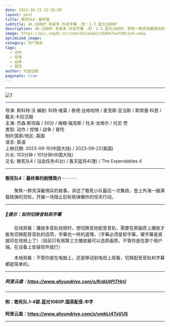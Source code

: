 ```yaml
---
date: 2023-10-15 22:56:05
layout: post
title: 敢死队4：最终章
subtitle: 4K.1080P.多版本.外挂字幕 .附：1-3.蓝光1080P
description: 4K.1080P.多版本.外挂字幕 .附：1-3.蓝光1080P。聚焦一群资深雇佣兵的故事。讲述了敢死小队最后一次集结，登上外海一艘满载核弹的货轮，开展一场阻止巨轮核弹爆炸的惊天行动...
image: https://pic.imgdb.cn/item/652aeab1c458853aef0021e9.webp 
optimized_image: 
category: 热门电影
tags:
  - 动作
  - 惊悚
  - 战争
  - 冒险
author: 对酒当歌
paginate: true
---
```

---

![1](https://pic.imgdb.cn/item/652ae9bfc458853aeffefbcc.webp)

---

导演: 斯科特·沃
编剧: 科特·维莫 / 泰德·达格哈特 / 麦克斯·亚当斯 / 斯宾塞·科恩 / 戴夫·卡拉汉姆  
主演: 杰森·斯坦森 / 50分 / 梅根·福克斯 / 杜夫·龙格尔 / 托尼·贾  
类型: 动作 / 惊悚 / 战争 / 冒险  
制片国家/地区: 美国  
语言: 英语  
上映日期: 2023-09-15(中国大陆) / 2023-09-22(美国)  
片长: 103分钟 / 101分钟(中国大陆)  
又名: 敢死队4 / 浴血任务4(台) / 轰天猛将4(港) / The Expendables 4  

---

#### 敢死队4：最终章的剧情简介 · · · · · ·

　　聚焦一群资深雇佣兵的故事。讲述了敢死小队最后一次集结，登上外海一艘满载核弹的货轮，开展一场阻止巨轮核弹爆炸的惊天行动。

---

##### 🔔提示：如何切换音轨和字幕

　　在线观看：播放多音轨视频时，想切换其他配音音轨，需要在原画质上播放才能有切换配音音轨的选项，字幕也一样的道理。（字幕必须是软字幕，硬字幕是直接印在视频上了）（目前只有用第三方播放器可以选原画质，不管你是在那个用户端，在设备上安装软件就行）

　　本地观看：不管你是在电脑上，还是移动到电视上观看，切换配音音轨和字幕都挺简单的。

---

##### 阿里云盘：<https://www.aliyundrive.com/s/KnbUtPiTHrU>

---

#### 附：敢死队.1-4部.蓝光1080P.国英配音.中字

**阿里云盘：<https://www.aliyundrive.com/s/ymbLt4TsVUS>**

---
